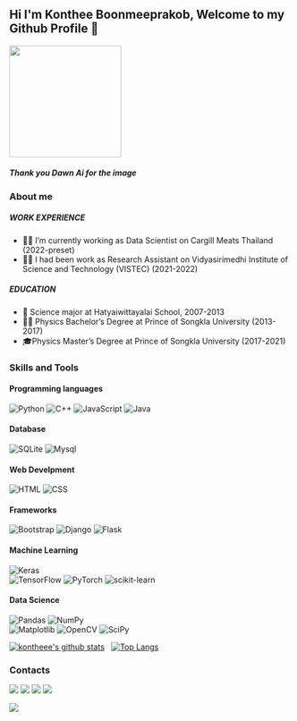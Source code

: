 ## Hi I'm Konthee Boonmeeprakob, Welcome to my Github Profile 👋

<!-- ![Profile](https://scontent.fbkk2-3.fna.fbcdn.net/v/t39.30808-6/320383126_514855927278818_7435397505892045245_n.jpg?_nc_cat=111&ccb=1-7&_nc_sid=09cbfe&_nc_ohc=Q7Ug55BK8sAAX9JT7El&_nc_ht=scontent.fbkk2-3.fna&oh=00_AfDyQ_pKGl83poWrCQDOB76ifG_gfMz573LqGXGBUfitgA&oe=63A19E5F | width=100) -->
<img src="https://scontent.fbkk2-3.fna.fbcdn.net/v/t39.30808-6/320383126_514855927278818_7435397505892045245_n.jpg?_nc_cat=111&ccb=1-7&_nc_sid=09cbfe&_nc_ohc=Q7Ug55BK8sAAX9JT7El&_nc_ht=scontent.fbkk2-3.fna&oh=00_AfDyQ_pKGl83poWrCQDOB76ifG_gfMz573LqGXGBUfitgA&oe=63A19E5F" width="200" height="200">

##### Thank you Dawn Ai for the image 



### About me
##### WORK EXPERIENCE
- :man_technologist: I’m currently working as Data Scientist on Cargill Meats Thailand (2022-preset)
- :man_scientist: I had been work as Research Assistant on Vidyasirimedhi Institute of Science and Technology (VISTEC) (2021-2022) 

##### EDUCATION
- 🏫 Science major at	Hatyaiwittayalai School, 2007-2013
- :man_student: Physics Bachelor’s Degree at Prince of Songkla University (2013-2017)
- 🎓Physics Master’s Degree at Prince of Songkla University (2017-2021)



### Skills and Tools

#### Programming languages
![Python](https://img.shields.io/badge/python-3670A0?style=for-the-badge&logo=python&logoColor=ffdd54) 
![C++](https://img.shields.io/badge/C%2B%2B-00599C?style=for-the-badge&logo=c%2B%2B&logoColor=white)
![JavaScript](https://img.shields.io/badge/javascript-%23323330.svg?style=for-the-badge&logo=javascript&logoColor=%23F7DF1E) 
![Java](https://img.shields.io/badge/java-%23ED8B00.svg?style=for-the-badge&logo=java&logoColor=white)

#### Database
![SQLite](https://img.shields.io/badge/sqlite-%2307405e.svg?style=for-the-badge&logo=sqlite&logoColor=white)
![Mysql](https://img.shields.io/badge/MySQL-00000F?style=for-the-badge&logo=mysql&logoColor=white)
#### Web Develpment
![HTML](https://img.shields.io/badge/HTML5-E34F26?style=for-the-badge&logo=html5&logoColor=white)
![CSS](https://img.shields.io/badge/CSS3-1572B6?style=for-the-badge&logo=css3&logoColor=white)
#### Frameworks
![Bootstrap](https://img.shields.io/badge/Bootstrap-563D7C?style=for-the-badge&logo=bootstrap&logoColor=white)
![Django](https://img.shields.io/badge/Django-092E20?style=for-the-badge&logo=django&logoColor=white)
![Flask](https://img.shields.io/badge/Flask-000000?style=for-the-badge&logo=flask&logoColor=white)



#### Machine Learning
![Keras](https://img.shields.io/badge/Keras-%23D00000.svg?style=for-the-badge&logo=Keras&logoColor=white) 	
![TensorFlow](https://img.shields.io/badge/TensorFlow-%23FF6F00.svg?style=for-the-badge&logo=TensorFlow&logoColor=white) 
![PyTorch](https://img.shields.io/badge/PyTorch-%23EE4C2C.svg?style=for-the-badge&logo=PyTorch&logoColor=white) 
![scikit-learn](https://img.shields.io/badge/scikit--learn-%23F7931E.svg?style=for-the-badge&logo=scikit-learn&logoColor=white)

#### Data Science
![Pandas](https://img.shields.io/badge/pandas-%23150458.svg?style=for-the-badge&logo=pandas&logoColor=white) 
![NumPy](https://img.shields.io/badge/numpy-%23013243.svg?style=for-the-badge&logo=numpy&logoColor=white) 	
![Matplotlib](https://img.shields.io/badge/Matplotlib-%23d9ead3.svg?style=for-the-badge&logo=Matplotlib&logoColor=black)
![OpenCV](https://img.shields.io/badge/opencv-%23white.svg?style=for-the-badge&logo=opencv&logoColor=white)
![SciPy](https://img.shields.io/badge/SciPy-%230C55A5.svg?style=for-the-badge&logo=scipy&logoColor=%white)




[![kontheee's github stats](https://github-readme-stats.vercel.app/api?username=konthee&hide=stars&count_private=true&show_icons=true&theme=dracula)](https://github.com/anuraghazra/github-readme-stats)&nbsp;&nbsp;
[![Top Langs](https://github-readme-stats.vercel.app/api/top-langs/?username=konthee&layout=compact&langs_count=6&theme=dracula)](https://github.com/konthee)





### Contacts
 [<img src="https://img.shields.io/badge/Gmail-D14836?style=for-the-badge&logo=gmail&logoColor=white">](mailto:konthee1995@gmail.com)
 [<img src="https://img.shields.io/badge/facebook-%231877F2.svg?&style=for-the-badge&logo=facebook&logoColor=white">](https://www.facebook.com/konthee.b/)
 [<img src="https://img.shields.io/badge/linkedin-%230077B5.svg?style=for-the-badge&logo=linkedin&logoColor=white">](https://www.linkedin.com/in/konthee-boonmeeprakob-61691a25a/)
 [<img src="https://img.shields.io/badge/youtube-%23E4405F.svg?&style=for-the-badge&logo=youtube&logoColor=white">](https://www.youtube.com/channel/UCZAaXMK69djubSXXjga37xA)

<img src="https://komarev.com/ghpvc/?username=Konthee&layout=compact&hide=html,css&theme=vision-friendly-dark">

<!--
**Konthee/Konthee** is a ✨ _special_ ✨ repository because its `README.md` (this file) appears on your GitHub profile.

Here are some ideas to get you started:
https://dev.to/envoy_/150-badges-for-github-pnk

https://ileriayo.github.io/markdown-badges/

https://github.com/ikatyang/emoji-cheat-sheet/blob/master/README.md

- 🔭 I’m currently working on ...
- 🌱 I’m currently learning ...
- 👯 I’m looking to collaborate on ...
- 🤔 I’m looking for help with ...
- 💬 Ask me about ...
- 📫 How to reach me: ...
- 😄 Pronouns: ...
- ⚡ Fun fact: ...
-->
